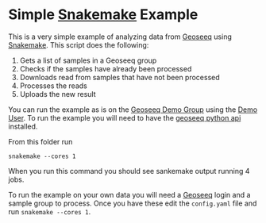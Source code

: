 # Simple [Snakemake](https://snakemake.github.io/) Example

This is a very simple example of analyzing data from [Geoseeq](https://portal.geoseeq.com) using [Snakemake](https://snakemake.github.io/). This script does the following:

1. Gets a list of samples in a Geoseeq group
2. Checks if the samples have already been processed
3. Downloads read from samples that have not been processed
4. Processes the reads
5. Uploads the new result

You can run the example as is on the [Geoseeq Demo Group](https://portal.geoseeq.com/sample-groups/6c0f8eea-b183-47af-84df-99ab33d4292b) using the [Demo User](https://portal.geoseeq.com/users/7fb84c58-933a-49e5-92ca-b25fa3360ff6). To run the example you will need to have the [geoseeq python api](https://github.com/biotia/geoseeq_api_client) installed.

From this folder run

```
snakemake --cores 1
```

When you run this command you should see sankemake output running 4 jobs.

To run the example on your own data you will need a [Geoseeq](https://portal.geoseeq.com) login and a sample group to process. Once you have these edit the `config.yaml` file and run `snakemake --cores 1`.
